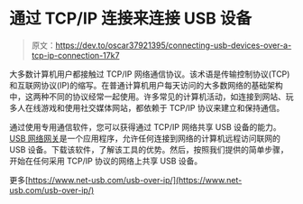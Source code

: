 # 通过 TCP/IP 连接来连接 USB 设备

> 原文：<https://dev.to/oscar37921395/connecting-usb-devices-over-a-tcp-ip-connection-17k7>

大多数计算机用户都接触过 TCP/IP 网络通信协议。该术语是传输控制协议(TCP)和互联网协议(IP)的缩写。在普通计算机用户每天访问的大多数网络的基础架构中，这两种不同的协议经常一起使用。许多常见的计算机活动，如连接到网站、玩多人在线游戏和使用社交媒体网站，都依赖于 TCP/IP 协议来建立和保持通信。

通过使用专用通信软件，您可以获得通过 TCP/IP 网络共享 USB 设备的能力。 [USB 网络网关](https://www.net-usb.com/)是一个应用程序，允许任何连接到网络的计算机远程访问联网的 USB 设备。下载该软件，了解该工具的优势。然后，按照我们提供的简单步骤，开始在任何采用 TCP/IP 协议的网络上共享 USB 设备。

更多[https://www.net-usb.com/usb-over-ip/](https://www.net-usb.com/usb-over-ip/)